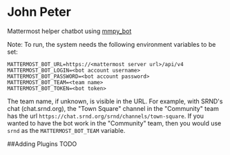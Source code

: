 # John Peter
Mattermost helper chatbot using [mmpy_bot](https://github.com/attzonko/mmpy_bot)

Note: To run, the system needs the following environment variables to be set: 
```
MATTERMOST_BOT_URL=https://<mattermost server url>/api/v4
MATTERMOST_BOT_LOGIN=<bot account username>
MATTERMOST_BOT_PASSWORD=<bot account password>
MATTERMOST_BOT_TEAM=<team name>
MATTERMOST_BOT_TOKEN=<bot token>
```

The team name, if unknown, is visible in the URL. For example, with SRND's chat (chat.srnd.org), the "Town Square" channel in the "Community" team has the url `https://chat.srnd.org/srnd/channels/town-square`.
If you wanted to have the bot work in the "Community" team, then you would use `srnd` as the `MATTERMOST_BOT_TEAM` variable.

##Adding Plugins
TODO